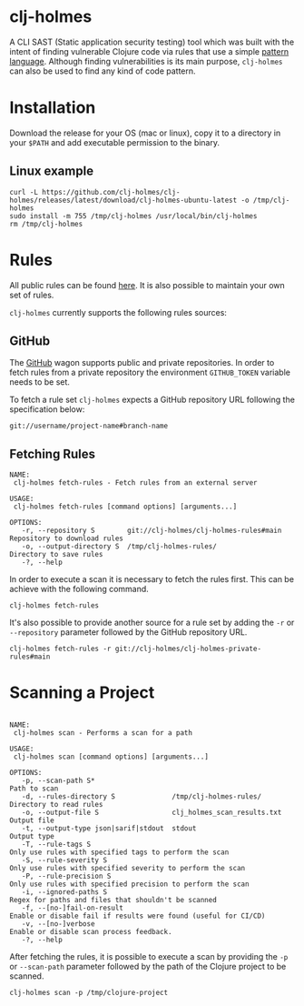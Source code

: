 # clj-holmes

A CLI SAST (Static application security testing) tool which was built with the intent of finding vulnerable Clojure code via rules that use a simple [pattern language](https://github.com/clj-holmes/shape-shifter). Although finding vulnerabilities is its main purpose, `clj-holmes` can also be used to find any kind of code pattern.

# Installation
Download the release for your OS (mac or linux), copy it to a directory in your `$PATH` and add executable permission to the binary.

## Linux example
```
curl -L https://github.com/clj-holmes/clj-holmes/releases/latest/download/clj-holmes-ubuntu-latest -o /tmp/clj-holmes
sudo install -m 755 /tmp/clj-holmes /usr/local/bin/clj-holmes
rm /tmp/clj-holmes
```

# Rules
All public rules can be found [here](https://github.com/clj-holmes/clj-holmes-rules). It is also possible to maintain your own set of rules.

`clj-holmes` currently supports the following rules sources:

## GitHub
The [GitHub](https://github.com/clj-holmes/clj-holmes/blob/main/src/clj_holmes/rules/wagon/github.clj) wagon supports public and private repositories. In order to fetch rules from a private repository the environment `GITHUB_TOKEN` variable needs to be set.

To fetch a rule set `clj-holmes` expects a GitHub repository URL following the specification below:

`git://username/project-name#branch-name`

## Fetching Rules
```
NAME:
 clj-holmes fetch-rules - Fetch rules from an external server

USAGE:
 clj-holmes fetch-rules [command options] [arguments...]

OPTIONS:
   -r, --repository S        git://clj-holmes/clj-holmes-rules#main  Repository to download rules
   -o, --output-directory S  /tmp/clj-holmes-rules/                  Directory to save rules
   -?, --help
```

In order to execute a scan it is necessary to fetch the rules first. This can be achieve with the following command.

`clj-holmes fetch-rules`

It's also possible to provide another source for a rule set by adding the `-r` or `--repository` parameter followed by the GitHub repository URL.

`clj-holmes fetch-rules -r git://clj-holmes/clj-holmes-private-rules#main`

# Scanning a Project
```

NAME:
 clj-holmes scan - Performs a scan for a path

USAGE:
 clj-holmes scan [command options] [arguments...]

OPTIONS:
   -p, --scan-path S*                                                Path to scan
   -d, --rules-directory S              /tmp/clj-holmes-rules/       Directory to read rules
   -o, --output-file S                  clj_holmes_scan_results.txt  Output file
   -t, --output-type json|sarif|stdout  stdout                       Output type
   -T, --rule-tags S                                                 Only use rules with specified tags to perform the scan
   -S, --rule-severity S                                             Only use rules with specified severity to perform the scan
   -P, --rule-precision S                                            Only use rules with specified precision to perform the scan
   -i, --ignored-paths S                                             Regex for paths and files that shouldn't be scanned
   -f, --[no-]fail-on-result                                         Enable or disable fail if results were found (useful for CI/CD)
   -v, --[no-]verbose                                                Enable or disable scan process feedback.
   -?, --help
```

After fetching the rules, it is possible to execute a scan by providing the `-p` or `--scan-path` parameter followed by the path of the Clojure project to be scanned.

`clj-holmes scan -p /tmp/clojure-project`
